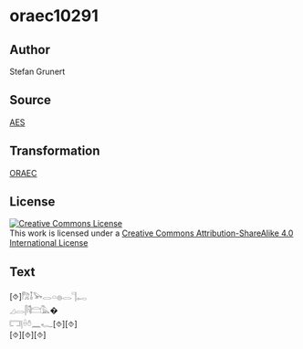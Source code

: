 # oraec10291

## Author

Stefan Grunert

## Source

[AES](https://github.com/simondschweitzer/aes)

## Transformation

[ORAEC](https://oraec.github.io/)

## License

<a rel="license" href="http://creativecommons.org/licenses/by-sa/4.0/"><img alt="Creative Commons License" style="border-width:0" src="https://i.creativecommons.org/l/by-sa/4.0/88x31.png" /></a><br />This work is licensed under a <a rel="license" href="http://creativecommons.org/licenses/by-sa/4.0/">Creative Commons Attribution-ShareAlike 4.0 International License</a>

## Text

[⯑]𓀗𓄤𓅨𓂋𓏏𓐍𓂋𓊹𓉻<br>
𓈎𓂋𓋴𓌟𓊭𓅓�<br>
𓉐𓊤𓏐𓏊𓈖𓆑[⯑][⯑]<br>
[⯑][⯑][⯑]<br>
